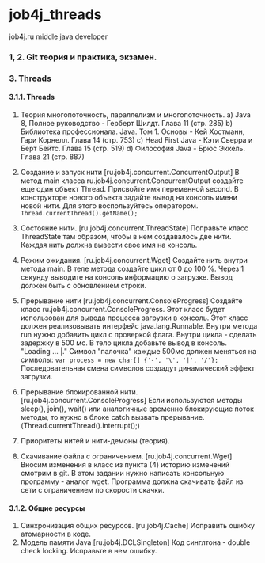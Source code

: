 # job4j_threads

job4j.ru middle java developer

### 1, 2. Git теория и практика, экзамен.

### 3. Threads

#### 3.1.1. Threads

1. Теория многопоточность, параллелизм и многопоточность.
   a) Java 8, Полное руководство - Герберт Шилдт. Глава 11 (стр. 285)
   b) Библиотека профессионала. Java. Том 1. Основы - Кей Хостманн, Гари Корнелл. Глава 14 (стр. 753)
   c) Head First Java - Кэти Сьерра и Берт Бейтс. Глава 15 (стр. 519)
   d) Философия Java - Брюс Эккель. Глава 21 (стр. 887)

2. Создание и запуск нити [ru.job4j.concurrent.ConcurrentOutput]
   В метод main класса ru.job4j.concurrent.ConcurrentOutput создайте еще один объект Thread. Присвойте имя переменной
   second. В конструкторе нового объекта задайте вывод на консоль имени новой нити. Для этого воспользуйтесь оператором.
   ``` Thread.currentThread().getName(); ```

3. Состояние нити. [ru.job4j.concurrent.ThreadState]
   Поправьте класс ThreadState там образом, чтобы в нем создавалось две нити. Каждая нить должна вывести свое имя на
   консоль.

4. Режим ожидания. [ru.job4j.concurrent.Wget]
   Создайте нить внутри метода main. В теле метода создайте цикл от 0 до 100 %. Через 1 секунду выводите на консоль
   информацию о загрузке. Вывод должен быть с обновлением строки.

5. Прерывание нити [ru.job4j.concurrent.ConsoleProgress]
   Создайте класс ru.job4j.concurrent.ConsoleProgress. Этот класс будет использован для вывода процесса загрузки в
   консоль.
   Этот класс должен реализовывать интерфейс java.lang.Runnable. Внутри метода run нужно добавить цикл с проверкой
   флага. Внутри цикла - сделать задержку в 500 мс. В тело цикла добавьте вывод в консоль.
   "Loading ... |." Символ "палочка" каждые 500мс должен меняться на символы:
   ```var process = new char[] {'-', '\', '|', '/'};```
   Последовательная смена символов создадут динамический эффект загрузки.
6. Прерывание блокированной нити. [ru.job4j.concurrent.ConsoleProgress]
   Если используются методы sleep(), join(), wait() или аналогичные временно блокирующие поток методы, то нужно в блоке
   catch вызвать прерывание. (Thread.currentThread().interrupt();)
7. Приоритеты нитей и нити-демоны (теория).
8. Скачивание файла с ограничением. [ru.job4j.concurrent.Wget]
   Вносим изменения в класс из пункта (4) историю изменений смотрим в git.
   В этом задании нужно написать консольную программу - аналог wget. Программа должна скачивать файл из сети с
   ограничением по скорости скачки.

#### 3.1.2. Общие ресурсы

1. Синхронизация общих ресурсов. [ru.job4j.Cache]
   Исправить ошибку атомарности в коде.
2. Модель памяти Java [ru.job4j.DCLSingleton]
   Код синглтона - double check locking. Исправьте в нем ошибку.
